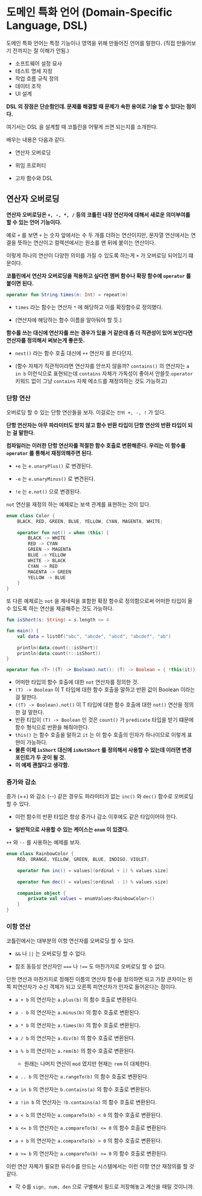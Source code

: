 # 도메인 특화 언어 (Domain-Specific Language, DSL)

도메인 특화 언어는 특정 기능이나 영역을 위해 만들어진 언어를 말한다. (직접 만들어보기 전까지는 잘 이해가 안됨.) 

- 소프트웨어 설정 묘사
- 테스트 명세 지정
- 작업 흐름 규칙 정의 
- 데이터 조작 
- UI 설계

**DSL 의 장점은 단순함인데. 문제를 해결할 때 문제가 속한 용여로 기술 할 수 있다는 점이다.**

여기서는 DSL 을 설계할 때 코틀린을 어떻게 쓰면 되는지를 소개한다. 

배우는 내용은 다음과 같다. 

- 연산자 오버로딩 

- 위임 프로퍼티 

- 고차 함수와 DSL 

## 연산자 오버로딩 

**연산자 오버로딩은 `+, -, *, /` 등의 코틀린 내장 연산자에 대해서 새로운 의미부여를 할 수 있는 언어 기능이다.** 

예로 `+` 를 보면 `+` 는 숫자 앞에서는 수 두 개를 더하는 연산이지만, 문자열 연산에서는 연결을 뜻하는 연산이고 컬렉션에서는 원소를 맨 뒤에 붙이는 연산이다.

이렇게 하나의 연산이 다양한 의미를 가질 수 있도록 하는게 `+` 가 오버로딩 되어있기 떄문이다.

**코틀린에서 연산자 오버로딩을 적용하고 싶다면 멤버 함수나 확장 함수에 `operator` 를 붙이면 된다.**

```kotlin
operator fun String.times(n: Int) = repeat(n)
```

- `times` 라는 함수는 연산자 `*` 에 해당하고 이를 확장함수로 정의했다. 

- (연산자에 해당하는 함수 이름을 알아둬야 할 듯.)

**함수를 쓰는 대신에 연산자를 쓰는 경우가 있을 거 같은데 좀 더 직관성이 있어 보인다면 연산자를 정의해서 써보는게 좋은듯.**

- `next()` 라는 함수 호출 대신에 `++` 연산자 를 쓴다던지. 

- (함수 자체가 직관적이라면 연산자를 안쓰지 않을까? `contains()` 의 연산자는 `a in b` 이런식으로 표현되는데 `contains` 자체가 가독성이 좋아서 안쓸듯.`operator` 키워드 없이 그냥 `contains` 자체 메소드를 재정의하는 것도 가능하고)  

### 단항 연산 

오버로딩 할 수 있는 단항 연산들을 보자. 이걸로는 `전위 +, -, !` 가 있다. 

**단항 연산자는 아무 파라미터도 받지 않고 함수 반환 타입이 단항 연산의 반환 타입이 되는 걸 말한다.**

**컴파일러는 이러한 단항 연산자를 적절한 함수 호출로 변환해준다. 우리는 이 함수를 `operator` 를 통해서 재정의해주면 된다.**

- `+e` 는 `e.unaryPlus()` 로 변경된다. 

- `-e` 는 `e.unaryMinus()` 로 변견된다. 

- `!e` 는 `e.not()` 으로 변경된다.

`not` 연산을 재정의 하는 예제로는 보색 관계를 표현하는 것이 있다.

```kotlin
enum class Color {
    BLACK, RED, GREEN, BLUE, YELLOW, CYAN, MAGENTA, WHITE;
    
    operator fun not() = when (this) {
        BLACK -> WHITE
        RED -> CYAN
        GREEN -> MAGENTA
        BLUE -> YELLOW
        WHITE -> BLACK
        CYAN -> RED
        MAGENTA -> GREEN
        YELLOW -> BLUE
    }
}
```

또 다른 예제로는 `not` 을 제네릭을 포함한 확장 함수로 정의함으로써 어떠한 타입이 올 수 있도록 하는 연산을 제공해주는 것도 가능하다. 

```kotlin
fun isShort(s: String) = s.length <= 4 

fun main() {
    val data = listOf("abc", "abcde", "abcd", "abcdef", "ab")
    
    println(data.count(::isShort))
    println(data.count(!::isShort))
}

operator fun <T> ((T) -> Boolean).not(): (T) -> Boolean = { !this(it)}
```

- 어떠한 타입의 함수 호출에 대한 `not` 연산자를 정의한 것. 
- `(T) -> Boolean` 이 T 타입에 대한 함수 호출을 말하고 반환 값이 Boolean 이라는 걸 말한다.
- `((T) -> Boolean).not()` 이 T 타입에 대한 함수 호출에 대한 `not()` 연산을 정의한 걸 말한다. 
- 반환 티입이 `(T) -> Boolean` 인 것은 `count()` 가 `predicate` 타입을 받기 떄문에 함수 형식으로 반환을 해줘야한다. 
- `this()` 는 함수 호출을 말하고 `it` 는 이 함수 호출의 인자가 하나이므로 이렇게 표현이 가능하다. 
- **물론 이제 `isShort` 대신에 `isNotShort` 를 정의해서 사용할 수 있는데 이러면 변경 포인트가 두 곳이 될 것.**
- **이 예제 괜찮다고 생각함.**

### 증가와 감소 

증가 (++) 와 감소 (--) 같은 경우도 파라미터가 없는 `inc()` 와 `dec()` 함수로 오버로딩 할 수 있다. 

- 이런 함수의 반환 타입은 항상 증가나 감소 이후에도 같은 타입이어야 한다. 

- **일반적으로 사용할 수 있는 케이스는 `enum` 이 있겠다.**

`++` 와 `--` 를 사용하는 예제를 보자.

```kotlin
enum class RainbowColor {
    RED, ORANGE, YELLOW, GREEN, BLUE, INDIGO, VIOLET; 
    
    operator fun inc() = values[(ordinal + 1) % values.size]
    
    operator fun dec() = values[(ordinal - 1) % values.size]
    
    companion object {
        private val values = enumValues<RainbowColor>()
    }
}
```

### 이항 연산 

코틀린에서는 대부분의 이항 연산자를 오버로딩 할 수 있다. 

- `&&` 나 `||`  는 오버로딩 할 수 없다. 

- 참조 동등성 연산자인 `===` 나 `!==` 도 마찬가지로 오버로딩 할 수 없다.

단한 연산과 마찬가지로 정해진 이름의 연산자 함수를 정의하면 되고 가장 큰차이는 왼쪽 피연산자가 수신 객체가 되고 오른쪽 피연산자가 인자로 들어온다는 점이다.

- `a + b` 의 연산자는 `a.plus(b)` 의 함수 호출로 변환된다. 

- `a - b` 의 연산자는 `a.minus(b)` 의 함수 호출로 변환된다. 

- `a * b` 의 연산자는 `a.times(b)` 의 함수 호출로 변환된다. 

- `a / b` 의 연산자는 `a.div(b)` 의 함수 호출로 변환된다. 

- `a % b` 의 연산자는 `a.rem(b)` 의 함수 호출로 변환된다. 

  - 원래는 나머지 연산이 `mod` 였지만 현재는 `rem` 이 대체한다. 

- `a .. b` 의 연산자는 `a.rangeTo(b)` 의 함수 호출로 변환된다. 

- `a in b` 의 연산자는 `b.contains(a)` 의 함수 호출로 변환된다.

- `a !in b` 의 연산자는 `!b.contains(a)` 의 함수 호출로 변환된다. 

- `a < b` 의 연산자는 `a.compareTo(b) < 0` 의 함수 호출로 변환된다. 

- `a <= b` 의 연산자는 `a.compareTo(b) <= 0` 의 함수 호출로 변환된다. 

- `a > b` 의 연산자는 `a.compareTo(b) > 0` 의 함수 호출로 변환된다. 

- `a >= b` 의 연산자는 `a.compareTo(b) >= 0` 의 함수 호출로 변환된다. 

이런 연산 자체가 필요한 유리수를 만드는 시스템에서는 이런 이항 연산 재정의를 할 것 같다. 

- 각 수를 `sign, num, den` 으로 구별해서 필드로 저장해놓고 계산을 때릴 것이니까. 
